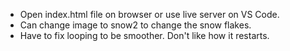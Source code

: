 * Open index.html file on browser or use live server on VS Code.
* Can change image to snow2 to change the snow flakes.
* Have to fix looping to be smoother. Don't like how it restarts.
